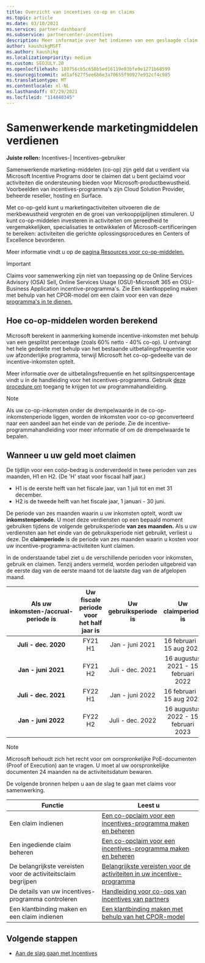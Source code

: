 ```yaml
---
title: Overzicht van incentives co-op en claims
ms.topic: article
ms.date: 03/10/2021
ms.service: partner-dashboard
ms.subservice: partnercenter-incentives
description: Meer informatie over het indienen van een geslaagde claim voor samenwerking voor uw incentives door de juiste documentatie, facturen, instructies en bewijs van uitvoering te ordenen.
author: kaushikgMSFT
ms.author: kaushikg
ms.localizationpriority: medium
ms.custom: SEOJULY.20
ms.openlocfilehash: 180756cb5c658b5ed16119e03bfe9e1271b68599
ms.sourcegitcommit: ad1af627f5ee6b6e3a70655f90927e932cf4c985
ms.translationtype: MT
ms.contentlocale: nl-NL
ms.lasthandoff: 07/29/2021
ms.locfileid: "114840345"
---
```

# <a name="earn-cooperative-marketing-funds"></a>Samenwerkende marketingmiddelen verdienen

**Juiste rollen:** Incentives-| Incentives-gebruiker

Samenwerkende marketing-middelen (co-op) zijn geld dat u verdient via Microsoft Incentive Programs door te claimen dat u bent geclaimd voor activiteiten die ondersteuning bieden voor Microsoft-productbewustheid. Voorbeelden van incentives-programma's zijn Cloud Solution Provider, beheerde reseller, hosting en Surface.

Met co-op-geld kunt u marketingactiviteiten uitvoeren die de merkbewustheid vergroten en de groei van verkooppijplijnen stimuleren. U kunt co-op-middelen investeren in activiteiten om gereedheid te vergemakkelijken, specialisaties te ontwikkelen of Microsoft-certificeringen te bereiken: activiteiten die gerichte oplossingsprocedures en Centers of Excellence bevorderen.

Meer informatie vindt u op de [pagina Resources voor co-op-middelen.](https://partner.microsoft.com/asset/collection/co-op-funds-resources#/)

>[!Important]
>Claims voor samenwerking zijn niet van toepassing op de Online Services Advisory (OSA) Sell, Online Services Usage (OSU)-Microsoft 365 en OSU-Business Application incentive-programma's. Zie Een klantkoppeling maken met behulp van het CPOR-model om een claim voor een van deze [programma's in te dienen.](submit-osa-claim.md)

## <a name="how-co-op-funds-are-calculated"></a>Hoe co-op-middelen worden berekend

Microsoft berekent in aanmerking komende incentive-inkomsten met behulp van een gesplitst percentage (zoals 60% netto - 40% co-op). U ontvangt het hele gedeelte met behulp van het bestaande uitbetalingsfrequentie voor uw afzonderlijke programma, terwijl Microsoft het co-op-gedeelte van de incentive-inkomsten optelt.

Meer informatie over de uitbetalingsfrequentie en het splitsingspercentage vindt u in de handleiding voor het incentives-programma. Gebruik [deze procedure om](incentives-determined-your-program-eligibility.md) toegang te krijgen tot uw programmahandleiding.

>[!NOTE]
>Als uw co-op-inkomsten onder de drempelwaarde in de co-op-inkomstenperiode liggen, worden de inkomsten voor co-op geconverteerd naar een aandeel aan het einde van de periode. Zie de incentive-programmahandleiding voor meer informatie of om de drempelwaarde te bepalen.

## <a name="when-to-claim-your-funds"></a>Wanneer u uw geld moet claimen

De tijdlijn voor een coöp-bedrag is onderverdeeld in twee perioden van zes maanden, H1 en H2. (De 'H' staat voor fiscaal half jaar.)

- H1 is de eerste helft van het fiscale jaar, van 1 juli tot en met 31 december.
- H2 is de tweede helft van het fiscale jaar, 1 januari - 30 juni.

De periode van zes maanden waarin u uw inkomsten optelt, wordt uw **inkomstenperiode.** U moet deze verdiensten op een bepaald moment gebruiken tijdens de volgende gebruiksperiode **van zes maanden.** Als u uw verdiensten aan het einde van de gebruiksperiode niet gebruikt, verliest u deze. De **claimperiode** is de periode van zes maanden waarin u kosten voor uw incentive-programma-activiteiten kunt claimen.

In de onderstaande tabel ziet u de verschillende perioden voor inkomsten, gebruik en claimen. Tenzij anders vermeld, worden perioden uitgebreid van de eerste dag van de eerste maand tot de laatste dag van de afgelopen maand.

|  Als uw inkomsten-/accrual-periode is  |Uw fiscale periode voor het half jaar is  |  Uw gebruiksperiode is  |  Uw claimperiode is  |
| :-----------: | :-----------: | :-----------: | :-----------: |
|**Juli - dec. 2020**| FY21 H1  |  Jan - juni 2021  |  16 februari - 15 aug 2021  |
|**Jan - juni 2021** |  FY21 H2  |  Juli - dec. 2021  |  16 augustus 2021 - 15 februari 2022  |
|**Juli - dec. 2021**|  FY22 H1  |  Jan - juni 2022  |  16 februari - 15 aug 2022  |
|**Jan - juni 2022** |  FY22 H2  |  Juli - dec. 2022  |  16 augustus 2022 - 15 februari 2023  |

>[!NOTE]
>Microsoft behoudt zich het recht voor om oorspronkelijke PoE-documenten (Proof of Execution) aan te vragen. U moet al uw oorspronkelijke documenten 24 maanden na de activiteitsdatum bewaren.

De volgende bronnen helpen u aan de slag te gaan met claims voor samenwerking.

| Functie | Leest u |
| ------ | ----------- |
| Een claim indienen |  [Een co-opclaim voor een incentives-programma maken en beheren](create-incentives-claims.md)  |
| Een ingediende claim beheren | [Een co-opclaim voor een incentives-programma maken en beheren](create-incentives-claims.md)    |
| De belangrijkste vereisten voor de activiteitsclaim begrijpen | [Belangrijkste vereisten voor de activiteiten in uw incentive-programma](core-requirements.md)   |
| De details van uw incentives-programma controleren | [Handleiding voor co-ops van incentives van partners](https://assetsprod.microsoft.com/co-op-guidebook.pdf)  |
| Een klantbinding maken en een claim indienen | [Een klantbinding maken met behulp van het CPOR-model](submit-osa-claim.md)   |

## <a name="next-steps"></a>Volgende stappen

- [Aan de slag gaan met Incentives](incentives-get-started-intro.md)

